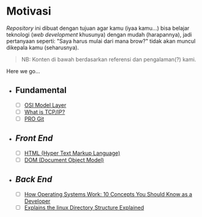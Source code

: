 # Motivasi
*Repository* ini dibuat dengan tujuan agar kamu (iyaa kamu...) bisa belajar teknologi (*web development* khusunya) dengan mudah (harapannya), jadi pertanyaan seperti: "Saya harus mulai dari mana brow?" tidak akan muncul dikepala kamu (seharusnya).
> NB: Konten di bawah berdasarkan referensi dan pengalaman(?) kami. 

Here we go...
  - ## Fundamental
    - [ ] [OSI Model Layer](https://www.geeksforgeeks.org/layers-of-osi-model/)
    - [ ] [What is TCP/IP?](https://www.avast.com/c-what-is-tcp-ip)
    - [ ] [PRO Git](https://git-scm.com/book/en/v2)
  - ## *Front End*
    - [ ] [HTML (Hyper Text Markup Language)](https://developer.mozilla.org/en-US/docs/Learn/HTML)
    - [ ] [DOM (Document Object Model)](https://developer.mozilla.org/en-US/docs/Web/API/Document_Object_Model)
  - ## *Back End*
    - [ ] [How Operating Systems Work: 10 Concepts You Should Know as a Developer](https://medium.com/cracking-the-data-science-interview/how-operating-systems-work-10-concepts-you-should-know-as-a-developer-8d63bb38331f)
    - [ ] [Explains the linux Directory Structure Explained](https://www.howtogeek.com/117435/htg-explains-the-linux-directory-structure-explained/)
